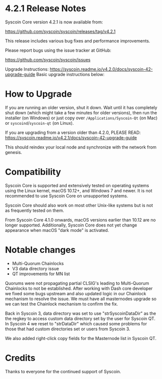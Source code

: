 4.2.1 Release Notes
===================

Syscoin Core version 4.2.1 is now available from:

  <https://github.com/syscoin/syscoin/releases/tag/v4.2.1>

This release includes various bug fixes and performance improvements.

Please report bugs using the issue tracker at GitHub:

  <https://github.com/syscoin/syscoin/issues>


Upgrade Instructions: <https://syscoin.readme.io/v4.2.0/docs/syscoin-42-upgrade-guide>
Basic upgrade instructions below:

How to Upgrade
==============

If you are running an older version, shut it down. Wait until it has completely
shut down (which might take a few minutes for older versions), then run the
installer (on Windows) or just copy over `/Applications/Syscoin-Qt` (on Mac)
or `syscoind`/`syscoin-qt` (on Linux).

If you are upgrading from a version older than 4.2.0, PLEASE READ: <https://syscoin.readme.io/v4.2.1/docs/syscoin-42-upgrade-guide>

This should reindex your local node and synchronize with the network from genesis.

Compatibility
==============

Syscoin Core is supported and extensively tested on operating systems using
the Linux kernel, macOS 10.12+, and Windows 7 and newer. It is not recommended
to use Syscoin Core on unsupported systems.

Syscoin Core should also work on most other Unix-like systems but is not
as frequently tested on them.

From Syscoin Core 4.1.0 onwards, macOS versions earlier than 10.12 are no
longer supported. Additionally, Syscoin Core does not yet change appearance
when macOS "dark mode" is activated.

Notable changes
===============

-  Multi-Quorum Chainlocks
-  V3 data directory issue
-  QT improvements for MN list

Quorums were not propagating partial CLSIG's leading to Multi-Quorum Chainlocks to not be established. 
After working with Dash core developer we fixed some bugs upstream and also updated logic in our Chainlock mechanism to resolve the issue. 
We must have all masternodes upgrade so we can test the Chainlock mechanism to confirm the fix.

Back in Syscoin 3, data directory was set to use "strSyscoinDataDir" as the the regkey to access custom data directory set by the user for Syscoin QT.
In Syscoin 4 we reset to "strDataDir" which caused some problems for those that had custom directories set or users from Syscoin 3.

We also added right-click copy fields for the Masternode list in Syscoin QT.

Credits
=======

Thanks to everyone for the continued support of Syscoin.


